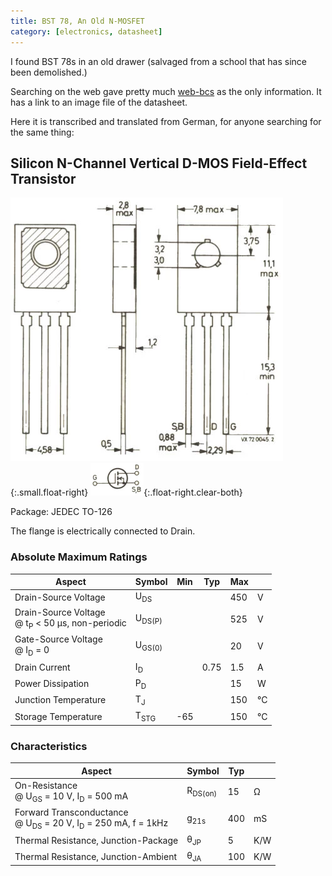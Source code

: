 ```yaml
---
title: BST 78, An Old N-MOSFET
category: [electronics, datasheet]
---
```


I found BST 78s in an old drawer (salvaged from a school that has since been demolished.)

Searching on the web gave pretty much [web-bcs](https://www.web-bcs.com/transistor/tmfet/ba/BST78.php) as the only information.
It has a link to an image file of the datasheet.

Here it is transcribed and translated from German, for anyone searching for the same thing:

## Silicon N-Channel Vertical D-MOS Field-Effect Transistor

![BST 78 Outline](/assets/2024-01-02-bst78-outline.png){:.small.float-right}
![BST 78 Symbol](/assets/2024-01-02-bst78-symbol.png){:.float-right.clear-both}

Package: JEDEC TO-126

The flange is electrically connected to Drain.

### Absolute Maximum Ratings

| Aspect                                                        | Symbol            | Min | Typ  | Max   |    |
| ------------------------------------------------------------- | ----------------- | --- | ---- | ----- | -- |
| Drain-Source Voltage                                          | U<sub>DS</sub>    |     |      | 450   | V  |
| Drain-Source Voltage<br>@ t<sub>P</sub> < 50 µs, non-periodic | U<sub>DS(P)</sub> |     |      | 525   | V  |
| Gate-Source Voltage<br>@ I<sub>D</sub> = 0                    | U<sub>GS(0)</sub> |     |      |  20   | V  |
| Drain Current                                                 | I<sub>D</sub>     |     | 0.75 |   1.5 | A  |
| Power Dissipation                                             | P<sub>D</sub>     |     |      |  15   | W  |
| Junction Temperature                                          | T<sub>J</sub>     |     |      | 150   | °C |
| Storage Temperature                                           | T<sub>STG</sub>   | -65 |      | 150   | °C |

### Characteristics

| Aspect                                                                                | Symbol             | Typ |     |
| ------------------------------------------------------------------------------------- | ------------------ | --- | --- |
| On-Resistance<br>@ U<sub>GS</sub> = 10 V, I<sub>D</sub> = 500 mA                      | R<sub>DS(on)</sub> |  15 | Ω   |
| Forward Transconductance<br>@ U<sub>DS</sub> = 20 V, I<sub>D</sub> = 250 mA, f = 1kHz | g<sub>21s</sub>    | 400 | mS  |
| Thermal Resistance, Junction-Package                                                  | θ<sub>JP</sub>     |   5 | K/W |
| Thermal Resistance, Junction-Ambient                                                  | θ<sub>JA</sub>     | 100 | K/W |
